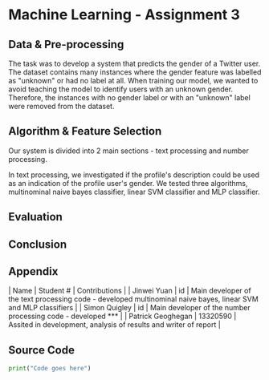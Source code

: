 # Machine Learning - Assignment 3

## Data & Pre-processing

The task was to develop a system that predicts the gender of a Twitter user. The dataset contains many instances where the gender feature was labelled as "unknown" or had no label at all. When training our model, we wanted to avoid teaching the model to identify users with an unknown gender. Therefore, the instances with no gender label or with an "unknown" label were removed from the dataset.

## Algorithm & Feature Selection

Our system is divided into 2 main sections - text processing and number processing.

In text processing, we investigated if the profile's description could be used as an indication of the profile user's gender. We tested three algorithms, multinominal naive bayes classifier, linear SVM classifier and MLP classifier.

[//]: # (TODO: List the benefits and downsides of each algorithm)

## Evaluation

## Conclusion

## Appendix

| Name | Student # | Contributions |
| Jinwei Yuan | id | Main developer of the text processing code - developed multinominal naive bayes, linear SVM and MLP classifiers |
| Simon Quigley | id | Main developer of the number processing code - developed *** |
| Patrick Geoghegan | 13320590 | Assited in development, analysis of results and writer of report |

## Source Code

```python
print("Code goes here")
```

